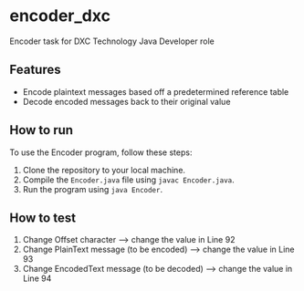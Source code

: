 # encoder_dxc
Encoder task for DXC Technology Java Developer role


## Features
- Encode plaintext messages based off a predetermined reference table
- Decode encoded messages back to their original value

## How to run
To use the Encoder program, follow these steps:

1. Clone the repository to your local machine.
2. Compile the `Encoder.java` file using `javac Encoder.java`.
3. Run the program using `java Encoder`.

## How to test

1. Change Offset character --> change the value in Line 92
2. Change PlainText message (to be encoded) --> change the value in Line 93
3. Change EncodedText message (to be decoded) --> change the value in Line 94
